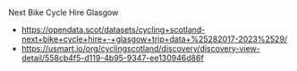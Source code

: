 <br>

Next Bike Cycle Hire Glasgow

* https://opendata.scot/datasets/cycling+scotland-next+bike+cycle+hire+-+glasgow+trip+data+%25282017-2023%2529/
* https://usmart.io/org/cyclingscotland/discovery/discovery-view-detail/558cb4f5-d119-4b95-9347-ee130946d86f

<br>
<br>

<br>
<br>

<br>
<br>

<br>
<br>